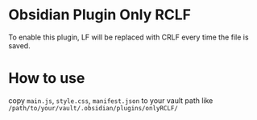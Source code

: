 # Obsidian Plugin Only RCLF

To enable this plugin, LF will be replaced with CRLF every time the file is saved.

# How to use

copy `main.js`, `style.css`, `manifest.json` to your vault path like `/path/to/your/vault/.obsidian/plugins/onlyRCLF/`
